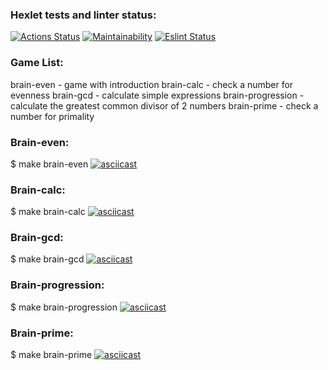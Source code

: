 ### Hexlet tests and linter status:
[![Actions Status](https://github.com/IlnurFazylzyanov/frontend-project-lvl1/workflows/hexlet-check/badge.svg)](https://github.com/IlnurFazylzyanov/frontend-project-lvl1/actions)
[![Maintainability](https://api.codeclimate.com/v1/badges/a99a88d28ad37a79dbf6/maintainability)](https://codeclimate.com/github/codeclimate/codeclimate/maintainability)
[![Eslint Status](https://github.com/IlnurFazylzyanov/frontend-project-lvl1/actions/workflows/eslint.yml/badge.svg)](https://github.com/IlnurFazylzyanov/frontend-project-lvl1/actions/workflows/eslint.yml)

### Game List:
brain-even - game with introduction
brain-calc - check a number for evenness
brain-gcd - calculate simple expressions
brain-progression - calculate the greatest common divisor of 2 numbers
brain-prime - check a number for primality

### Brain-even:
$ make brain-even
[![asciicast](https://asciinema.org/a/ngYxYCLgwlTzf7FJZ86W7ORi7.svg)](https://asciinema.org/a/ngYxYCLgwlTzf7FJZ86W7ORi7)

### Brain-calc:
$ make brain-calc
[![asciicast](https://asciinema.org/a/s9Smjh7w8u6wkcwa2nFhfPcYs.svg)](https://asciinema.org/a/s9Smjh7w8u6wkcwa2nFhfPcYs)

### Brain-gcd:
$ make brain-gcd
[![asciicast](https://asciinema.org/a/3rmmEHZSsg0NSeBFezQLGJrz7.svg)](https://asciinema.org/a/3rmmEHZSsg0NSeBFezQLGJrz7)

### Brain-progression:
$ make brain-progression
[![asciicast](https://asciinema.org/a/TzmZPQBZcDVnnxo0ZNVZO9t7J.svg)](https://asciinema.org/a/TzmZPQBZcDVnnxo0ZNVZO9t7J)

### Brain-prime:
$ make brain-prime
[![asciicast](https://asciinema.org/a/pyhcmzMNGtU6Z6MkOVepR86at.svg)](https://asciinema.org/a/pyhcmzMNGtU6Z6MkOVepR86at)
